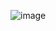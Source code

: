 ![image](https://github.com/TravisHuy/DaggerExmaple/assets/117434972/f7342e2e-2f37-41b5-aefc-d3334a9436af)
